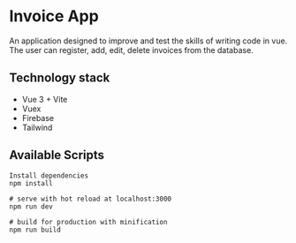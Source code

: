 # Invoice App 
An application designed to improve and test the skills of writing code in vue. The user can register, add, edit, delete invoices from the database.

## Technology stack
* Vue 3 + Vite
* Vuex
* Firebase
* Tailwind

## Available Scripts
``` 
Install dependencies
npm install

# serve with hot reload at localhost:3000
npm run dev

# build for production with minification
npm run build
```
